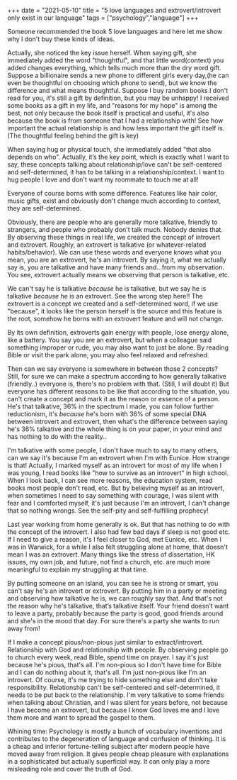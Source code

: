 +++ 
date = "2021-05-10"
title = "5 love languages and extrovert/introvert only exist in our language"
tags = ["psychology","language"]
+++

Someone recommended the book 5 love languages and here let me show why I don't buy these kinds of ideas.

Actually, she noticed the key issue herself. When saying gift, she immediately added the word "thoughtful", and that little word(context) you added changes everything, which tells much more than the dry word gift. Suppose a billionaire sends a new phone to different girls every day,(he can even be thoughtful on choosing which phone to send), but we know the difference and what means thoughtful. Suppose I buy random books I don't read for you, it's still a gift by definition, but you may be unhappy! I received some books as a gift in my life, and "reasons for my hope" is among the best, not only because the book itself is practical and useful, it's also because the book is from someone that I had a relationship with! See how important the actual relationship is and how less important the gift itself is. (The thoughtful feeling behind the gift is key)

When saying hug or physical touch, she immediately added "that also depends on who". Actually, it’s the key point, which is exactly what I want to say, these concepts talking about relationship/love can't be self-centered and self-determined, it has to be talking in a relationship/context. I want to hug people I love and don't want my roommate to touch me at all!

Everyone of course borns with some difference. Features like hair color, music gifts, exist and obviously don't change much according to context, they are self-determined.

Obviously, there are people who are generally more talkative, friendly to strangers, and people who probably don't talk much. Nobody denies that. By observing these things in real life, we created the concept of introvert and extrovert. Roughly, an extrovert is talkative (or whatever-related habits/behavior). We can use these words and everyone knows what you mean, you are an extrovert, he's an introvert. By saying it, what we actually say is, you are talkative and have many friends and...from my observation.  You see, extrovert actually means we observing that person is talkative, etc.

We can't say he is talkative *because* he is talkative, but we say he is talkative *because* he is an extrovert. See the wrong step here!! The extrovert is a concept we created and a self-determined word, if we use "because", it looks like the person herself is the source and this feature is the root, somehow he borns with an extrovert feature and will not change.

By its own definition, extroverts gain energy with people, lose energy alone, like a battery. You say you are an extrovert, but when a colleague said something improper or rude, you may also want to just be alone. By reading Bible or visit the park alone, you may also feel relaxed and refreshed.

Then can we say everyone is somewhere in between those 2 concepts? Still, for sure we can make a spectrum according to how generally talkative (friendly..) everyone is, there's no problem with that. (Still, I will doubt it) But everyone has different reasons to be like that according to the situation, you can't create a concept and mark it as the reason or essence of a person. He's that talkative, 36% in the spectrum I made, you can follow further reductionism, it's *because* he's born with 36% of some special DNA between introvert and extrovert, then what's the difference between saying he's 36% talkative and the whole thing is on your paper, in your mind and has nothing to do with the reality..

I'm talkative with some people, I don't have much to say to many others, can we say it's because I'm an extrovert when I'm with Eunice. How strange is that! Actually, I marked myself as an introvert for most of my life when I was young, I read books like "how to survive as an introvert" in high school. When I look back, I can see more reasons, the education system, read books most people don't read, etc. But by believing myself as an introvert, when sometimes I need to say something with courage, I was silent with fear and I comforted myself, it's just because I'm an introvert, I can't change that so nothing wrongs. See the self-pity and self-fulfilling prophecy!

Last year working from home generally is ok. But that has nothing to do with the concept of the introvert. I also had few bad days if sleep is not good etc. If I need to give a reason, it's I feel closer to God, met Eunice, etc. When I was in Warwick, for a while I also felt struggling alone at home, that doesn't mean I was an extrovert. Many things like the stress of dissertation, HK issues, my own job, and future, not find a church, etc. are much more meaningful to explain my struggling at that time.

By putting someone on an island, you can see he is strong or smart, you can't say he's an introvert or extrovert. By putting him in a party or meeting and observing how talkative he is, we can roughly say that. And that's not the reason why he's talkative, that’s talkative itself. Your friend doesn’t want to leave a party, probably because the party is good, good friends around and she's in the mood that day. For sure there's a party she wants to run away from!

If I make a concept pious/non-pious just similar to extract/introvert. Relationship with God and relationship with people. By observing people go to church every week, read Bible, spend time on prayer. I say it's just because he's pious, that's all. I'm non-pious so I don't have time for Bible and I can do nothing about it, that's all. I'm just non-pious like I'm an introvert. Of course, it's me trying to hide something else and don't take responsibility. Relationship can't be self-centered and self-determined, it needs to be put back to the relationship. I'm very talkative to some friends when talking about Christian, and I was silent for years before, not because I have become an extrovert, but because I know God loves me and I love them more and want to spread the gospel to them.

Whining time: Psychology is mostly a bunch of vocabulary inventions and contributes to the degeneration of language and confusion of thinking. It is a cheap and inferior fortune-telling subject after modern people have moved away from religion. It gives people cheap pleasure with explanations in a sophisticated but actually superficial way. It can only play a more misleading role and cover the truth of God.
